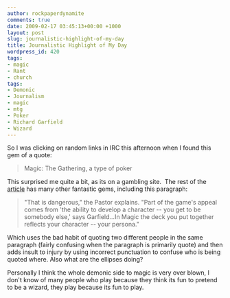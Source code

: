 ```yaml
---
author: rockpaperdynamite
comments: true
date: 2009-02-17 03:45:13+00:00 +1000
layout: post
slug: journalistic-highlight-of-my-day
title: Journalistic Highlight of My Day
wordpress_id: 420
tags:
- magic
- Rant
- church
tags:
- Demonic
- Journalism
- magic
- mtg
- Poker
- Richard Garfield
- Wizard
---
```


So I was clicking on random links in IRC this afternoon when I found this gem of a quote:


<blockquote>Magic: The Gathering, a type of poker</blockquote>


This surprised me quite a bit, as its on a gambling site.  The rest of the[ article](http://www.gambling911.com/gambling-news/poker-pro-casts-black-magic-spell-over-aubrey-o%E2%80%99day-021609.html) has many other fantastic gems, including this paragraph:


<blockquote>"That is dangerous," the Pastor explains. "Part of the game's appeal comes from 'the ability to develop a character -- you get to be somebody else,' says Garfield...In Magic the deck you put together reflects your character -- your persona."</blockquote>


Which uses the bad habit of quoting two different people in the same paragraph (fairly confusing when the paragraph is primarily quote) and then adds insult to injury by using incorrect punctuation to confuse who is being quoted where. Also what are the ellipses doing?

Personally I think the whole demonic side to magic is very over blown, I don't know of many people who play because they think its fun to pretend to be a wizard, they play because its fun to play.

